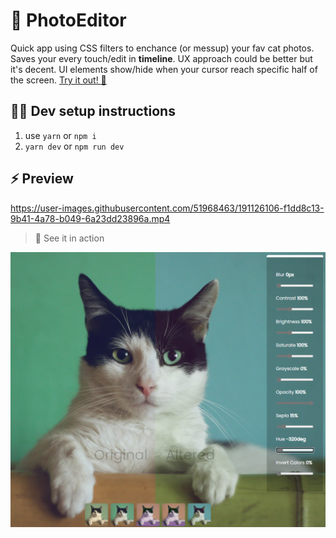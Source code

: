 # 🌌 PhotoEditor

Quick app using CSS filters to enchance (or messup) your fav cat photos. Saves your every touch/edit in **timeline**. UX approach could be better but it's decent. UI elements show/hide when your cursor reach specific half of the screen. [Try it out! 🤏](https://sebastian-photo-editor.pages.dev/)

## 👨‍💻 Dev setup instructions

1. use `yarn` or `npm i`
2. `yarn dev` or `npm run dev`

## ⚡ Preview

https://user-images.githubusercontent.com/51968463/191126106-f1dd8c13-9b41-4a78-b049-6a23dd23896a.mp4

> 👀 See it in action

![preview](preview.png)
